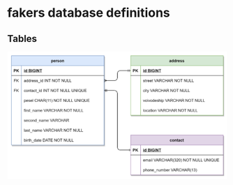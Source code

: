 # fakers database definitions

## Tables

<p align="center">
  <img src="/database/diagrams/fakers_db.png" width="800" title="Tables">
</p>
